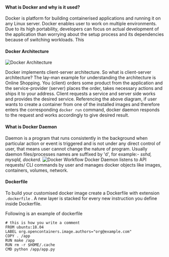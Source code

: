#### What is Docker and why is it used?
Docker is platform for building containerised applications and running it on any Linux server. Docker enables user to work on multiple environments. Due to its high portability, developers can focus on actual development of the application than worrying about the setup process and its dependencies because of switching workloads. This 

#### Docker Architecture
![Docker Architecture](https://docs.docker.com/engine/images/architecture.svg)

Docker implements client-server architecture. So what is client-server architecture? The lay-man example for understanding the architecture is Online Shopping. You (client) orders some product from the application and the service-provider (server) places the order, takes necessary actions and ships it to your address. Client requests a service and server side works and provides the desired service.
Referencing the above diagram, if user wants to create a container from one of the installed images and therefore enters the corresponding `docker run` command, docker daemon responds to the request and works accordingly to give desired result.

#### What is Docker Daemon
Daemon is a program that runs consistently in the background when particular action or event is triggered and is not under any direct control of user, that means user cannot change the nature of program. Usually daemon files/processes names are suffixed by 'd', for example:- *sshd, mysqld, dockerd.*
![Docker Workflow](https://external-content.duckduckgo.com/iu/?u=https%3A%2F%2Fwww.oreilly.com%2Flibrary%2Fview%2Fcontinuous-delivery-with%2F9781787125230%2Fassets%2Fcadc3363-6814-489b-a770-58dd9ead6f56.png&f=1&nofb=1)
Docker Daemon listens to API requests/ CLI commands by user and manages docker objects like images, containers, volumes, network.

#### Dockerfile
To build your customised docker image create a Dockerfile with extension `.dockerfile` . A new layer is stacked for every new instruction you define inside Dockerfile.

Following is an example of dockerfile
```
# this is how you write a comment
FROM ubuntu:18.04
LABEL org.opencontainers.image.authors="org@example.com"
COPY . /app
RUN make /app
RUN rm -r $HOME/.cache
CMD python /app/app.py
```
